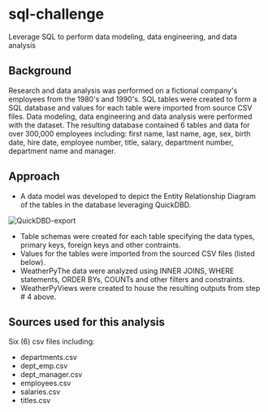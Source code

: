 # sql-challenge
Leverage SQL to perform data modeling, data engineering, and data analysis

## Background

Research and data analysis was performed on a fictional company's employees from the 1980's and 1990's.  SQL tables were created to form a SQL database and values for each table were imported from source CSV files.  Data modeling, data engineering and data analysis were performed with the dataset. The resulting database contained 6 tables and data for over 300,000 employees including: first name, last name, age, sex, birth date, hire date, employee number, title, salary, department number, department name and manager.


## Approach

 - A data model was developed to depict the Entity Relationship Diagram of the tables in the database leveraging QuickDBD.

![QuickDBD-export](https://user-images.githubusercontent.com/44728723/219783880-da0d5c91-ade6-427a-b7cc-5e2a50eba223.png)


 - Table schemas were created for each table specifying the data types, primary keys, foreign keys and other contraints.
 - Values for the tables were imported from the sourced CSV files (listed below).
 - WeatherPyThe data were analyzed using INNER JOINS, WHERE statements, ORDER BYs, COUNTs and other filters and constraints.
 - WeatherPyViews were created to house the resulting outputs from step # 4 above.


## Sources used for this analysis

Six (6) csv files including:
 - departments.csv
 - dept_emp.csv
 - dept_manager.csv
 - employees.csv
 - salaries.csv
 - titles.csv
